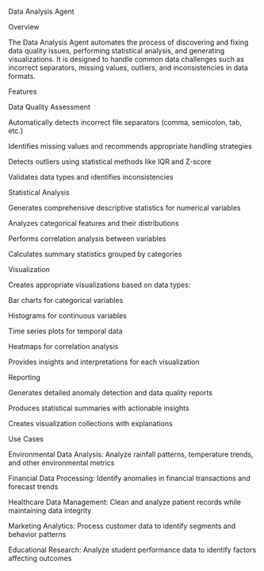 Data Analysis Agent

Overview

The Data Analysis Agent automates the process of discovering and fixing data quality issues, performing statistical analysis, and generating visualizations. It is designed to handle common data challenges such as incorrect separators, missing values, outliers, and inconsistencies in data formats.

Features

Data Quality Assessment

Automatically detects incorrect file separators (comma, semicolon, tab, etc.)

Identifies missing values and recommends appropriate handling strategies

Detects outliers using statistical methods like IQR and Z-score

Validates data types and identifies inconsistencies

Statistical Analysis

Generates comprehensive descriptive statistics for numerical variables

Analyzes categorical features and their distributions

Performs correlation analysis between variables

Calculates summary statistics grouped by categories

Visualization

Creates appropriate visualizations based on data types:

Bar charts for categorical variables

Histograms for continuous variables

Time series plots for temporal data

Heatmaps for correlation analysis

Provides insights and interpretations for each visualization

Reporting

Generates detailed anomaly detection and data quality reports

Produces statistical summaries with actionable insights

Creates visualization collections with explanations

Use Cases

Environmental Data Analysis: Analyze rainfall patterns, temperature trends, and other environmental metrics

Financial Data Processing: Identify anomalies in financial transactions and forecast trends

Healthcare Data Management: Clean and analyze patient records while maintaining data integrity

Marketing Analytics: Process customer data to identify segments and behavior patterns

Educational Research: Analyze student performance data to identify factors affecting outcomes
